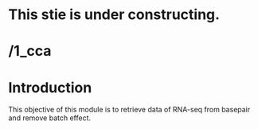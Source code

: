 # This stie is under constructing.
# /1_cca
# Introduction
This objective of this module is to retrieve data of RNA-seq from basepair and remove batch effect.

